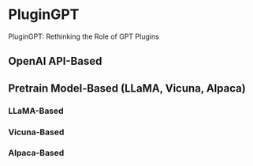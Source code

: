 # PluginGPT
PluginGPT: Rethinking the Role of GPT Plugins

## OpenAI API-Based

## Pretrain Model-Based (LLaMA, Vicuna, Alpaca)

### LLaMA-Based

### Vicuna-Based

### Alpaca-Based

